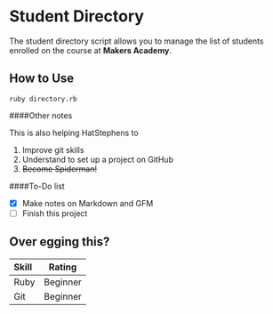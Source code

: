 Student Directory
=================

The student directory script allows you to manage the list of students enrolled on the course at **Makers Academy**.

## How to Use

```shell
ruby directory.rb
```

####Other notes

This is also helping HatStephens to
1.    Improve git skills
2.    Understand to set up a project on GitHub
3.    ~~Become Spiderman!~~

####To-Do list
- [x] Make notes on Markdown and GFM
- [ ] Finish this project

Over egging this?
-----------------

Skill | Rating   |
:------|:-------------:|
Ruby | Beginner |
Git | Beginner|